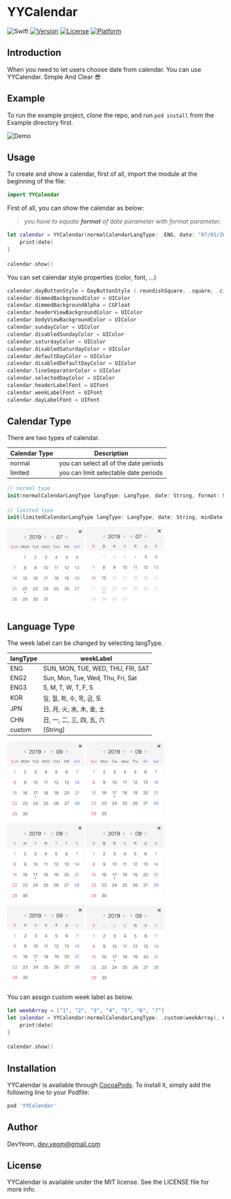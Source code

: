 # YYCalendar

![Swift](https://img.shields.io/badge/Swift-5.2-orange.svg)
[![Version](https://img.shields.io/cocoapods/v/YYCalendar.svg?style=flat)](https://cocoapods.org/pods/YYCalendar)
[![License](https://img.shields.io/cocoapods/l/YYCalendar.svg?style=flat)](https://cocoapods.org/pods/YYCalendar)
[![Platform](https://img.shields.io/cocoapods/p/YYCalendar.svg?style=flat)](https://cocoapods.org/pods/YYCalendar)

## Introduction

When you need to let users choose date from calendar. You can use YYCalendar. Simple And Clear 😎

## Example

To run the example project, clone the repo, and run `pod install` from the Example directory first.

![Demo](https://raw.githubusercontent.com/DevYeom/YYCalendar/master/ScreenShot/demo_v1.0.0.gif)

## Usage

To create and show a calendar, first of all, import the module at the beginning of the file:

```swift
import YYCalendar
```

First of all, you can show the calendar as below:<br>
> *you have to equate **format** of date parameter with format parameter.*

```swift
let calendar = YYCalendar(normalCalendarLangType: .ENG, date: "07/01/2019", format: "MM/dd/yyyy") { date in
    print(date)
}

calendar.show()
```

You can set calendar style properties (color, font, ...)

```swift
calendar.dayButtonStyle = DayButtonStyle (.roundishSquare, .square, .circle)
calendar.dimmedBackgroundColor = UIColor
calendar.dimmedBackgroundAlpha = CGFloat
calendar.headerViewBackgroundColor = UIColor
calendar.bodyViewBackgroundColor = UIColor
calendar.sundayColor = UIColor
calendar.disabledSundayColor = UIColor
calendar.saturdayColor = UIColor
calendar.disabledSaturdayColor = UIColor
calendar.defaultDayColor = UIColor
calendar.disabledDefaultDayColor = UIColor
calendar.lineSeparatorColor = UIColor
calendar.selectedDayColor = UIColor
calendar.headerLabelFont = UIFont
calendar.weekLabelFont = UIFont
calendar.dayLabelFont = UIFont
```

## Calendar Type

There are two types of calendar.

| Calendar Type | Description |
|---|---|
| normal | you can select all of the date periods |
| limited | you can limit selectable date periods |

```swift
// normal type
init(normalCalendarLangType langType: LangType, date: String, format: String, completion: @escaping SelectHandler)

// limited type
init(limitedCalendarLangType langType: LangType, date: String, minDate: String?, maxDate: String?, format: String, completion: @escaping SelectHandler)
```

![normalType_Sample](https://raw.githubusercontent.com/DevYeom/YYCalendar/master/ScreenShot/normal_type.png) ![limitedType_Sample](https://raw.githubusercontent.com/DevYeom/YYCalendar/master/ScreenShot/limited_type.png)

## Language Type

The week label can be changed by selecting langType.

| langType | weekLabel |
|---|---|
| ENG | SUN, MON, TUE, WED, THU, FRI, SAT |
| ENG2 | Sun, Mon, Tue, Wed, Thu, Fri, Sat |
| ENG3 | S, M, T, W, T, F, S |
| KOR | 일, 월, 화, 수, 목, 금, 토 |
| JPN | 日, 月, 火, 水, 木, 金, 土 |
| CHN | 日, 一, 二, 三, 四, 五, 六 |
| custom | [String] |

![ENG_Sample](https://raw.githubusercontent.com/DevYeom/YYCalendar/master/ScreenShot/eng_week.png) ![ENG2_Sample](https://raw.githubusercontent.com/DevYeom/YYCalendar/master/ScreenShot/eng2_week.png) ![ENG3_Sample](https://raw.githubusercontent.com/DevYeom/YYCalendar/master/ScreenShot/eng3_week.png) ![KOR_Sample](https://raw.githubusercontent.com/DevYeom/YYCalendar/master/ScreenShot/kor_week.png) ![JPN_Sample](https://raw.githubusercontent.com/DevYeom/YYCalendar/master/ScreenShot/jpn_week.png) ![CHN_Sample](https://raw.githubusercontent.com/DevYeom/YYCalendar/master/ScreenShot/chn_week.png)

You can assign custom week label as below.

```swift
let weekArray = ["1", "2", "3", "4", "5", "6", "7"]
let calendar = YYCalendar(normalCalendarLangType: .custom(weekArray), date: "07/01/2019", format: "MM/dd/yyyy") { date in
    print(date)
}

calendar.show()
```

## Installation

YYCalendar is available through [CocoaPods](https://cocoapods.org). To install
it, simply add the following line to your Podfile:

```ruby
pod 'YYCalendar'
```

## Author

DevYeom, dev.yeom@gmail.com

## License

YYCalendar is available under the MIT license. See the LICENSE file for more info.
